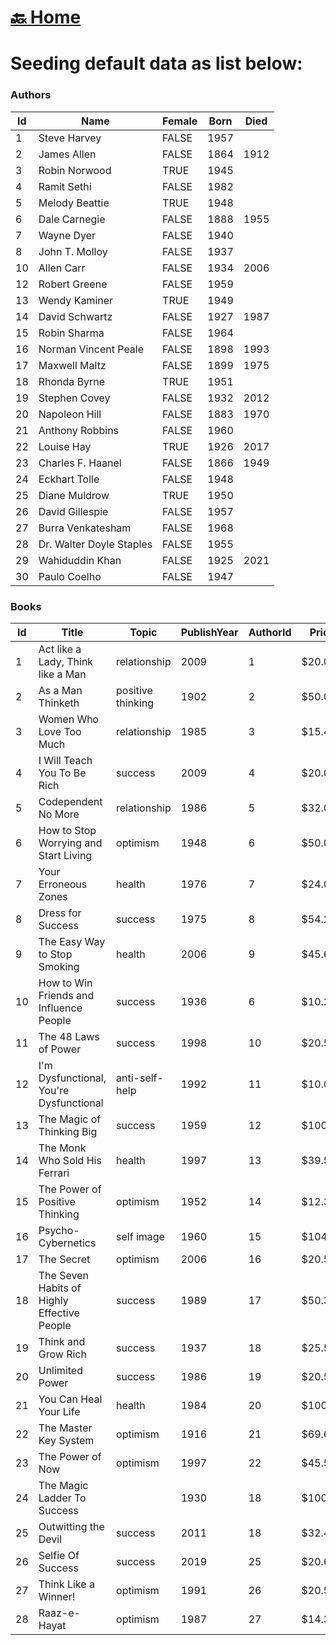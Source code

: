 # [🔙 Home](Readme.md)

# Seeding default data as list below:

### Authors

| Id  | Name                     | Female | Born | Died |
| --- | ------------------------ | ------ | ---- | ---- |
| 1   | Steve Harvey             | FALSE  | 1957 |      |
| 2   | James Allen              | FALSE  | 1864 | 1912 |
| 3   | Robin Norwood            | TRUE   | 1945 |      |
| 4   | Ramit Sethi              | FALSE  | 1982 |      |
| 5   | Melody Beattie           | TRUE   | 1948 |      |
| 6   | Dale Carnegie            | FALSE  | 1888 | 1955 |
| 7   | Wayne Dyer               | FALSE  | 1940 |      |
| 8   | John T. Molloy           | FALSE  | 1937 |      |
| 10  | Allen Carr               | FALSE  | 1934 | 2006 |
| 12  | Robert Greene            | FALSE  | 1959 |      |
| 13  | Wendy Kaminer            | TRUE   | 1949 |      |
| 14  | David Schwartz           | FALSE  | 1927 | 1987 |
| 15  | Robin Sharma             | FALSE  | 1964 |      |
| 16  | Norman Vincent Peale     | FALSE  | 1898 | 1993 |
| 17  | Maxwell Maltz            | FALSE  | 1899 | 1975 |
| 18  | Rhonda Byrne             | TRUE   | 1951 |      |
| 19  | Stephen Covey            | FALSE  | 1932 | 2012 |
| 20  | Napoleon Hill            | FALSE  | 1883 | 1970 |
| 21  | Anthony Robbins          | FALSE  | 1960 |      |
| 22  | Louise Hay               | TRUE   | 1926 | 2017 |
| 23  | Charles F. Haanel        | FALSE  | 1866 | 1949 |
| 24  | Eckhart Tolle            | FALSE  | 1948 |      |
| 25  | Diane Muldrow            | TRUE   | 1950 |      |
| 26  | David Gillespie          | FALSE  | 1957 |      |
| 27  | Burra Venkatesham        | FALSE  | 1968 |      |
| 28  | Dr. Walter Doyle Staples | FALSE  | 1955 |      |
| 29  | Wahiduddin Khan          | FALSE  | 1925 | 2021 |
| 30  | Paulo Coelho             | FALSE  | 1947 |      |

### Books

| Id  | Title                                       | Topic             | PublishYear | AuthorId | Price   | Rating |
| --- | ------------------------------------------- | ----------------- | ----------- | -------- | ------- | ------ |
| 1   | Act like a Lady, Think like a Man           | relationship      | 2009        | 1        | $20.00  | 1      |
| 2   | As a Man Thinketh                           | positive thinking | 1902        | 2        | $50.00  | 2      |
| 3   | Women Who Love Too Much                     | relationship      | 1985        | 3        | $15.40  | 3      |
| 4   | I Will Teach You To Be Rich                 | success           | 2009        | 4        | $20.00  | 4      |
| 5   | Codependent No More                         | relationship      | 1986        | 5        | $32.00  | 2      |
| 6   | How to Stop Worrying and Start Living       | optimism          | 1948        | 6        | $50.00  | 4      |
| 7   | Your Erroneous Zones                        | health            | 1976        | 7        | $24.00  | 5      |
| 8   | Dress for Success                           | success           | 1975        | 8        | $54.20  | 3      |
| 9   | The Easy Way to Stop Smoking                | health            | 2006        | 9        | $45.60  | 2      |
| 10  | How to Win Friends and Influence People     | success           | 1936        | 6        | $10.20  | 4      |
| 11  | The 48 Laws of Power                        | success           | 1998        | 10       | $20.50  | 2      |
| 12  | I'm Dysfunctional, You're Dysfunctional     | anti-self-help    | 1992        | 11       | $10.05  | 3      |
| 13  | The Magic of Thinking Big                   | success           | 1959        | 12       | $100.00 | 5      |
| 14  | The Monk Who Sold His Ferrari               | health            | 1997        | 13       | $39.55  | 3      |
| 15  | The Power of Positive Thinking              | optimism          | 1952        | 14       | $12.34  | 5      |
| 16  | Psycho-Cybernetics                          | self image        | 1960        | 15       | $104.50 | 2      |
| 17  | The Secret                                  | optimism          | 2006        | 16       | $20.50  | 4      |
| 18  | The Seven Habits of Highly Effective People | success           | 1989        | 17       | $50.30  | 1      |
| 19  | Think and Grow Rich                         | success           | 1937        | 18       | $25.50  | 5      |
| 20  | Unlimited Power                             | success           | 1986        | 19       | $20.50  | 5      |
| 21  | You Can Heal Your Life                      | health            | 1984        | 20       | $100.00 | 4      |
| 22  | The Master Key System                       | optimism          | 1916        | 21       | $69.60  | 1      |
| 23  | The Power of Now                            | optimism          | 1997        | 22       | $45.56  | 4      |
| 24  | The Magic Ladder To Success                 |                   | 1930        | 18       | $100.05 | 5      |
| 25  | Outwitting the Devil                        | success           | 2011        | 18       | $32.45  | 3      |
| 26  | Selfie Of Success                           | success           | 2019        | 25       | $20.60  | 4      |
| 27  | Think Like a Winner!                        | optimism          | 1991        | 26       | $20.50  | 3      |
| 28  | Raaz-e-Hayat                                | optimism          | 1987        | 27       | $14.30  | 5      |
